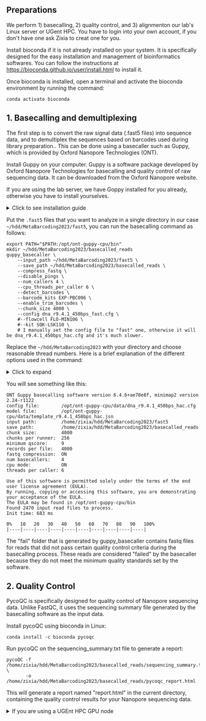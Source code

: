 ## Preparations

We perform 1) basecalling, 2) quality control, and 3) alignmenton our lab's Linux server or UGent HPC. You have to login into your own account, if you don't have one ask Zixia to creat one for you.

Install bioconda if it is not already installed on your system. It is specifically designed for the easy installation and management of bioinformatics softwares. You can follow the instructions at https://bioconda.github.io/user/install.html to install it.

Once bioconda is installed, open a terminal and activate the bioconda environment by running the command:

```
conda activate bioconda
```

## 1. Basecalling and demultiplexing

The first step is to convert the raw signal data (.fast5 files) into sequence data, and to demultiplex the sequences based on barcodes used during library preparation.. This can be done using a basecaller such as Guppy, which is provided by Oxford Nanopore Technologies (ONT). 

Install Guppy on your computer. Guppy is a software package developed by Oxford Nanopore Technologies for basecalling and quality control of raw sequencing data. It can be downloaded from the Oxford Nanopore website.

If you are using the lab server, we have Goppy installed for you already, otherwise you have to install yourselves.
<details>
  <summary>Click to see installation guide</summary>
  Here is the installation code provided by the ONT official: 

  ```
  sudo apt-get update
  sudo apt-get install wget lsb-release
  export PLATFORM=$(lsb_release -cs)
  wget -O- https://mirror.oxfordnanoportal.com/apt/ont-repo.pub | sudo apt-key add -
  echo "deb http://mirror.oxfordnanoportal.com/apt ${PLATFORM}-stable non-free" | sudo tee /etc/apt/sources.list.d/nanoporetech.sources.list
  sudo apt-get update
  apt-get install ont-guppy-cpu
  ```

  I personally had some problem with the installation from repo, so I downloaded the software from https://nanoporetech.com/downloads/guppy and installed manually:

  ```
  tar -xvzf ont-guppy*.tar.gz
  mv ont-guppy-cpu /opt/ont-guppy-cpu
  sudo chmod 2775 /opt/ont-guppy-cpu/bin
  chmod +x /opt/ont-guppy-cpu/bin/*
  ```
  
  Finally add this line into `/etc/profile`:
  
  ```
  export PATH="$PATH:/opt/ont-guppy-cpu/bin"
  ```
</details>

Put the `.fast5` files that you want to analyze in a single directory in our case `~/hdd/MetaBarcoding2023/fast5`, you can run the basecalling command as follows:

```
export PATH="$PATH:/opt/ont-guppy-cpu/bin"
mkdir ~/hdd/MetaBarcoding2023/basecalled_reads
guppy_basecaller \
    --input_path ~/hdd/MetaBarcoding2023/fast5 \
    --save_path ~/hdd/MetaBarcoding2023/basecalled_reads \
    --compress_fastq \
    --disable_pings \
    --num_callers 4 \
    --cpu_threads_per_caller 6 \
    --detect_barcodes \
    --barcode_kits EXP-PBC096 \
    --enable_trim_barcodes \
    --chunk_size 4000 \
    --config dna_r9.4.1_450bps_fast.cfg \
    #--flowcell FLO-MIN106 \
    #--kit SQK-LSK110 \
    # I manually set the config file to "fast" one, otherwise it will be dna_r9.4.1_450bps_hac.cfg and it's much slower.
```

Replace the `~/hdd/MetaBarcoding2023` with your directory and choose reasonable thread numbers. Here is a brief explanation of the different options used in the command:

<details>
  <summary>Click to expand</summary>
  
  --input_path: This specifies the path to the directory containing the raw .fast5 files that you want to basecall.

  --save_path: This specifies the path to the directory where you want to save the basecalled reads.

  --cpu_threads_per_caller: This specifies the number of CPU threads to use for each basecalling process.

  --num_callers: This specifies the number of basecalling processes to run in parallel.

  --flowcell: This specifies the flow cell type used for sequencing. In this case, "FLO-MIN106".

  --kit: This specifies the sequencing kit used for library preparation. In this case, "SQK-LSK110".

  --barcode_kits: This specifies the barcode kit used for library preparation. In this case, "EXP-PBC096".

  --compress_fastq: This specifies that the output fastq files should be compressed.

  --disable_pings: This disables sending pings to the ONT server.

  --enable_trim_barcodes: This enables trimming of barcodes from reads.
  
</details>

You will see something like this:

```
ONT Guppy basecalling software version 6.4.6+ae70e8f, minimap2 version 2.24-r1122
config file:        /opt/ont-guppy-cpu/data/dna_r9.4.1_450bps_hac.cfg
model file:         /opt/ont-guppy-cpu/data/template_r9.4.1_450bps_hac.jsn
input path:         /home/zixia/hdd/MetaBarcoding2023/fast5
save path:          /home/zixia/hdd/MetaBarcoding2023/basecalled_reads
chunk size:         4000
chunks per runner:  256
minimum qscore:     9
records per file:   4000
fastq compression:  ON
num basecallers:    4
cpu mode:           ON
threads per caller: 6

Use of this software is permitted solely under the terms of the end user license agreement (EULA).
By running, copying or accessing this software, you are demonstrating your acceptance of the EULA.
The EULA may be found in /opt/ont-guppy-cpu/bin
Found 2470 input read files to process.
Init time: 683 ms

0%   10   20   30   40   50   60   70   80   90   100%
|----|----|----|----|----|----|----|----|----|----|
```

The "fail" folder that is generated by guppy_basecaller contains fastq files for reads that did not pass certain quality control criteria during the basecalling process. These reads are considered "failed" by the basecaller because they do not meet the minimum quality standards set by the software.

## 2. Quality Control

PycoQC is specifically designed for quality control of Nanopore sequencing data. Unlike FastQC, it uses the sequencing summary file generated by the basecalling software as the input data.

Install pycoQC using bioconda in Linux:

```
conda install -c bioconda pycoqc
```

Run pycoQC on the sequencing_summary.txt file to generate a report:

```
pycoQC -f /home/zixia/hdd/MetaBarcoding2023/basecalled_reads/sequencing_summary.txt \
       -o /home/zixia/hdd/MetaBarcoding2023/basecalled_reads/pycoqc_report.html
```

This will generate a report named "report.html" in the current directory, containing the quality control results for your Nanopore sequencing data.




<details>
  <summary>If you are using a UGEnt HPC GPU node</summary>
  
  **Basecalling and demultiplex** 
  
  ```
  #!/bin/bash
  #PBS -l nodes=1:ppn=1
  #PBS -l walltime=8:0:0
  #PBS -l gpus=1

  module load gcccuda/2020b

  /scratch/gent/vo/000/gvo00077/vsc43605/ont-guppy/bin/guppy_basecaller \
      --input_path /scratch/gent/vo/000/gvo00077/vsc43605/MetaBarcoding2023/fast5 \
      --save_path /scratch/gent/vo/000/gvo00077/vsc43605/MetaBarcoding2023/basecalled_reads \
      --compress_fastq \
      --disable_pings \
      --flowcell FLO-MIN106 \
      --kit SQK-LSK110 \
      --detect_barcodes \
      --barcode_kits "EXP-PBC096" \
      --enable_trim_barcodes \
      --device "cuda:0"
  ```
  
  **Console logs**
  
  ```
  ONT Guppy basecalling software version 6.4.6+ae70e8f, minimap2 version 2.24-r1122
  config file:        /kyukon/scratch/gent/vo/000/gvo00077/vsc43605/ont-guppy/data/dna_r9.4.1_450bps_hac.cfg
  model file:         /kyukon/scratch/gent/vo/000/gvo00077/vsc43605/ont-guppy/data/template_r9.4.1_450bps_hac.jsn
  input path:         /scratch/gent/vo/000/gvo00077/vsc43605/MetaBarcoding2023/fast5
  save path:          /scratch/gent/vo/000/gvo00077/vsc43605/MetaBarcoding2023/basecalled_reads
  chunk size:         2000
  chunks per runner:  256
  minimum qscore:     9
  records per file:   4000
  fastq compression:  ON
  num basecallers:    4
  gpu device:         cuda:0
  kernel path:        
  runners per device: 4

  Use of this software is permitted solely under the terms of the end user license agreement (EULA).
  By running, copying or accessing this software, you are demonstrating your acceptance of the EULA.
  The EULA may be found in /kyukon/scratch/gent/vo/000/gvo00077/vsc43605/ont-guppy/bin
  Found 2470 input read files to process.
  Init time: 2804 ms

  0%   10   20   30   40   50   60   70   80   90   100%
  |----|----|----|----|----|----|----|----|----|----|
  ***************************************************
  Caller time: 12440241 ms, Samples called: 85514096284, samples/s: 6.87399e+06
  Finishing up any open output files.
  Basecalling completed successfully.
  ```
  
  **Quality control**
  
  ```
  #!/bin/bash
  #PBS -l nodes=1:ppn=1
  #PBS -l mem=32gb

  pycoQC -f /scratch/gent/vo/000/gvo00077/vsc43605/MetaBarcoding2023/basecalled_reads/sequencing_summary.txt \
         -o /scratch/gent/vo/000/gvo00077/vsc43605/MetaBarcoding2023/basecalled_reads/pycoqc_report.html
  ```
  
  
</details>
